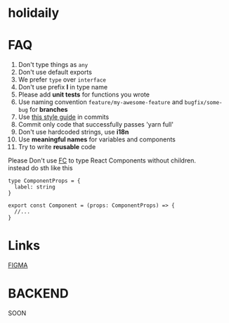 # holidaily

# FAQ

1. Don't type things as `any`
2. Don't use default exports
3. We prefer `type` over `interface`
4. Don't use prefix **I** in type name
5. Please add <b>unit tests</b> for functions you wrote
6. Use naming convention `feature/my-awesome-feature` and `bugfix/some-bug` for <b>branches</b>
7. Use [this style guide](https://gist.github.com/robertpainsi/b632364184e70900af4ab688decf6f53) in commits
8. Commit only code that successfully passes 'yarn full'
9. Don't use hardcoded strings, use <b>i18n</b>
10. Use <b>meaningful names</b> for variables and components
11. Try to write <b>reusable</b> code

Please Don't use [FC](https://fettblog.eu/typescript-react-why-i-dont-use-react-fc) to type React Components without
children.
<br/>
instead do sth like this

```tsx
type ComponentProps = {
  label: string
}

export const Component = (props: ComponentProps) => {
  //...
}
```

# Links

[FIGMA](https://www.figma.com/file/eL0JsIEwtlNm7ozzFK3HOY/Akademia-vol.-2?node-id=0%3A1)

# BACKEND

SOON
